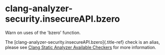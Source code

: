 # clang-analyzer-security.insecureAPI.bzero

Warn on uses of the \'bzero\' function.

The [clang-analyzer-security.insecureAPI.bzero]{.title-ref} check is an
alias, please see [Clang Static Analyzer Available
Checkers](https://clang.llvm.org/docs/analyzer/checkers.html#security-insecureapi-bzero)
for more information.
